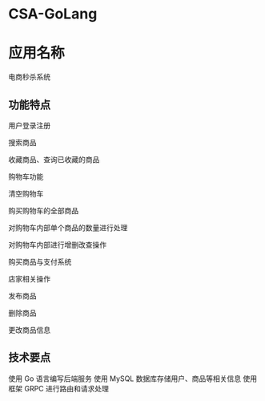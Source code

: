 # CSA-GoLang
# 应用名称

电商秒杀系统

## 功能特点

用户登录注册

搜索商品

收藏商品、查询已收藏的商品

购物车功能

清空购物车

购买购物车的全部商品

对购物车内部单个商品的数量进行处理

对购物车内部进行增删改查操作

购买商品与支付系统

店家相关操作

发布商品

删除商品

更改商品信息

## 技术要点



使用 Go 语言编写后端服务
使用 MySQL 数据库存储用户、商品等相关信息
使用框架 GRPC 进行路由和请求处理

